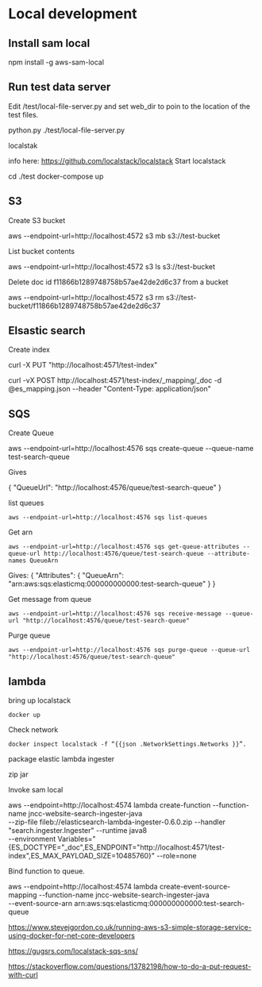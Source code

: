 # Local development

## Install sam local

   npm install -g aws-sam-local

## Run test data server

Edit /test/local-file-server.py and set web_dir to poin to the location of the test files.
   
   python.py ./test/local-file-server.py

localstak

info here: https://github.com/localstack/localstack
Start localstack

   cd ./test
   docker-compose up

## S3

Create S3 bucket

   aws --endpoint-url=http://localhost:4572  s3 mb s3://test-bucket


List bucket contents

   aws --endpoint-url=http://localhost:4572 s3 ls s3://test-bucket  

Delete doc id f11866b1289748758b57ae42de2d6c37 from a bucket

   aws --endpoint-url=http://localhost:4572 s3 rm s3://test-bucket/f11866b1289748758b57ae42de2d6c37




## Elsastic search

Create index

   curl -X PUT "http://localhost:4571/test-index"

   curl -vX POST http://localhost:4571/test-index/_mapping/_doc -d @es_mapping.json --header "Content-Type: application/json"



## SQS

Create Queue

   aws --endpoint-url=http://localhost:4576 sqs create-queue --queue-name test-search-queue

Gives

{
    "QueueUrl": "http://localhost:4576/queue/test-search-queue"
}


list queues

    aws --endpoint-url=http://localhost:4576 sqs list-queues

Get arn

    aws --endpoint-url=http://localhost:4576 sqs get-queue-attributes --queue-url http://localhost:4576/queue/test-search-queue --attribute-names QueueArn

Gives:
{
    "Attributes": {
        "QueueArn": "arn:aws:sqs:elasticmq:000000000000:test-search-queue"
    }
}

Get message from queue

    aws --endpoint-url=http://localhost:4576 sqs receive-message --queue-url "http://localhost:4576/queue/test-search-queue"

Purge queue

    aws --endpoint-url=http://localhost:4576 sqs purge-queue --queue-url "http://localhost:4576/queue/test-search-queue"

## lambda

bring up localstack

    docker up

Check network

    docker inspect localstack -f “{{json .NetworkSettings.Networks }}”.

package elastic lambda ingester

zip jar

Invoke sam local

   aws --endpoint=http://localhost:4574 lambda create-function --function-name jncc-website-search-ingester-java \
   --zip-file fileb://elasticsearch-lambda-ingester-0.6.0.zip --handler "search.ingester.Ingester" --runtime java8 \
   --environment Variables="{ES_DOCTYPE="_doc",ES_ENDPOINT="http://localhost:4571/test-index",ES_MAX_PAYLOAD_SIZE=10485760}" --role=none

Bind function to queue.

   aws --endpoint=http://localhost:4574 lambda create-event-source-mapping --function-name jncc-website-search-ingester-java \
         --event-source-arn arn:aws:sqs:elasticmq:000000000000:test-search-queue


https://www.stevejgordon.co.uk/running-aws-s3-simple-storage-service-using-docker-for-net-core-developers

https://gugsrs.com/localstack-sqs-sns/

https://stackoverflow.com/questions/13782198/how-to-do-a-put-request-with-curl

